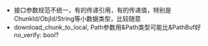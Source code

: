 * 接口参数规范不统一，有的传递引用，有的传递值，特别是ChunkId/ObjId/String等小数据类型，比较随意
* download_chunk_to_local, Path参数用&Path类型可能比&PathBuf好
    no_verify: bool?